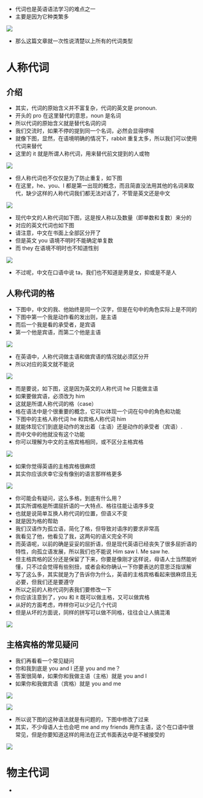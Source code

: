 - 代词也是英语语法学习的难点之一
- 主要是因为它种类繁多

![](image/Pasted%20image%2020221029163836.png)

- 那么这篇文章就一次性说清楚以上所有的代词类型

# 人称代词

## 介绍

- 其实，代词的原始含义并不富复杂，代词的英文是 pronoun.
- 开头的 pro 在这里替代的意思，noun 是名词
- 所以代词的原始含义就是替代名词的词
- 我们交流时，如果不停的提到同一个名词，必然会显得啰嗦
- 就像下图，显然，在语境明确的情况下，rabbit 重复太多，所以我们可以使用代词来替代
- 这里的 it 就是所谓人称代词，用来替代前文提到的人或物

![](image/Pasted%20image%2020221029164621.png)

- 但人称代词也不仅仅是为了防止重复，如下图
- 在这里，he、you、I 都是第一出现的概念，而且简直没法用其他的名词来取代，缺少这样的人称代词我们都无法对话了，不管是英文还是中文

![](image/Pasted%20image%2020221029165622.png)

- 现代中文的人称代词如下图，这是按人称以及数量（即单数和复数）来分的
- 对应的英文代词也如下图
- 请注意，中文在书面上全部区分开了
- 但是英文 you 语境不明时不能确定单复数
- 而 they 在语境不明时也不知道性别

![](image/Pasted%20image%2020221029170042.png)

- 不过呢，中文在口语中说 ta，我们也不知道是男是女，抑或是不是人

## 人称代词的格

- 下图中，中文的我、他始终是同一个汉字，但是在句中的角色实际上是不同的
- 下图中第一个我是动作看的发出则，是主语
- 而后一个我是看的承受者，是宾语
- 第一个他是宾语，而第二个他是主语

![](image/Pasted%20image%2020221029170657.png)

- 在英语中，人称代词做主语和做宾语的情况就必须区分开
- 所以对应的英文就不能说

![](image/Pasted%20image%2020221029170806.png)

- 而是要说，如下图，这是因为英文的人称代词 he 只能做主语
- 如果要做宾语，必须改为 him
- 这就是所谓人称代词的格（case）
- 格在语法中是个很重要的概念，它可以体现一个词在句中的角色和功能
- 下图中的主格人称代词 he 和宾格人称代词 him
- 就能体现它们到底是动作的发出着（主语）还是动作的承受者（宾语）.
- 而中文中的他就没有这个功能
- 你可以理解为中文的主格宾格相同，或不区分主格宾格

![](image/Pasted%20image%2020221029171547.png)

- 如果你觉得英语的主格宾格很麻烦
- 其实你应该庆幸它没有像别的语言那样格更多

![](image/Pasted%20image%2020221029171844.png)

- 你可能会有疑问，这么多格，到底有什么用？
- 其实所谓格是所谓屈折语的一大特点、格往往能让语序多变
- 也就是说简单互换人称代词的位置，但语义不变
- 就是因为格的帮助
- 我们汉语作为孤立语，简化了格，但导致对语序的要求非常高
- 我看见了他，他看见了我，这两句的语义完全不同
- 而英语呢，以前的确是妥妥的屈折语，但是现代英语已经丧失了很多屈折语的特性，向孤立语发展，所以我们也不能说 Him saw I. Me saw he.
- 但主格宾格的区分还是保留了下来，你要是像刚才这样说，母语人士当然能听懂，只不过会觉得有些别扭，或者会和你确认一下你要表达的意思泛指误解
- 写了这么多，其实就是为了告诉你为什么，英语的主格宾格看起来很麻烦且无必要，但我们还是要遵守
- 所以之前的人称代词列表我们要修改一下
- 你应该注意到了，you 和 it 既可以做主格，又可以做宾格
- 从好的方面考虑，咋样你可以少记几个代词
- 但是从坏的方面说，同样的拼写可以做不同格，往往会让人搞混淆

![](image/Pasted%20image%2020221029203345.png)

## 主格宾格的常见疑问

- 我们再看看一个常见疑问
- 你和我到底是 you and I 还是 you and me？
- 答案很简单，如果你和我做主语（主格）就是 you and I
- 如果你和我做宾语（宾格）就是 you and me

![](image/Pasted%20image%2020221029203901.png)

![](image/Pasted%20image%2020221029203915.png)

- 所以说下图的这种语法就是有问题的，下图中修改了过来
- 其实，不少母语人士也会吧 me and my friends 用作主语，这个在口语中很常见，但是你要知道这样的用法在正式书面表达中是不被接受的

![](image/Pasted%20image%2020221029203953.png)

# 物主代词

- 